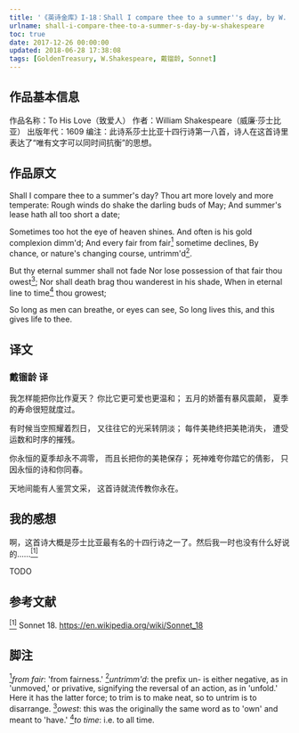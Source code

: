 ```yaml
---
title: '《英诗金库》I-18：Shall I compare thee to a summer''s day, by W. Shakespeare'
urlname: shall-i-compare-thee-to-a-summer-s-day-by-w-shakespeare
toc: true
date: 2017-12-26 00:00:00
updated: 2018-06-28 17:38:08
tags: [GoldenTreasury, W.Shakespeare, 戴镏龄, Sonnet]
---
```


## 作品基本信息

作品名称：To His Love（致爱人）
作者：William Shakespeare（威廉·莎士比亚）
出版年代：1609
编注：此诗系莎士比亚十四行诗第一八首，诗人在这首诗里表达了“唯有文字可以同时间抗衡”的思想。

## 作品原文

Shall I compare thee to a summer's day?
Thou art more lovely and more temperate:
Rough winds do shake the darling buds of May;
And summer's lease hath all too short a date;

Sometimes too hot the eye of heaven shines.
And often is his gold complexion dimm'd;
And every fair from fair<a href="#note1" id="note1ref"><sup>1</sup></a> sometime declines,
By chance, or nature's changing course, untrimm'd<a href="#note2" id="note2ref"><sup>2</sup></a>.

But thy eternal summer shall not fade
Nor lose possession of that fair thou owest<a href="#note3" id="note3ref"><sup>3</sup></a>;
Nor shall death brag thou wanderest in his shade,
When in eternal line to time<a href="#note4" id="note4ref"><sup>4</sup></a> thou growest;

So long as men can breathe, or eyes can see,
So long lives this, and this gives life to thee.

## 译文
### 戴镏龄 译

我怎样能把你比作夏天？
你比它更可爱也更温和；
五月的娇蕾有暴风震颠，
夏季的寿命很短就度过。

有时候当空照耀着烈日，
又往往它的光采转阴淡；
每件美艳终把美艳消失，
遭受运数和时序的摧残。

你永恒的夏季却永不凋零，
而且长把你的美艳保存；
死神难夸你踏它的倩影，
只因永恒的诗和你同春。

天地间能有人鉴赏文采，
这首诗就流传教你永在。

## 我的感想

啊，这首诗大概是莎士比亚最有名的十四行诗之一了。然后我一时也没有什么好说的……<a href="#bib1" id="bib1ref"><sup>[1]</sup></a>

TODO

## 参考文献
<a id="bib1" href="#bib1ref"><sup>[1]</sup></a> Sonnet 18. <https://en.wikipedia.org/wiki/Sonnet_18>

## 脚注
<a id="note1" href="#note1ref"><sup>1</sup></a>*from fair*: 'from fairness.'
<a id="note2" href="#note2ref"><sup>2</sup></a>*untrimm'd*: the prefix un- is either negative, as in 'unmoved,' or privative, signifying the reversal of an action, as in 'unfold.' Here it has the latter force; to trim is to make neat, so to untrim is to disarrange.
<a id="note3" href="#note3ref"><sup>3</sup></a>*owest*: this was the originally the same word as to 'own' and meant to 'have.'
<a id="note4" href="#note4ref"><sup>4</sup></a>*to time*: i.e. to all time.
